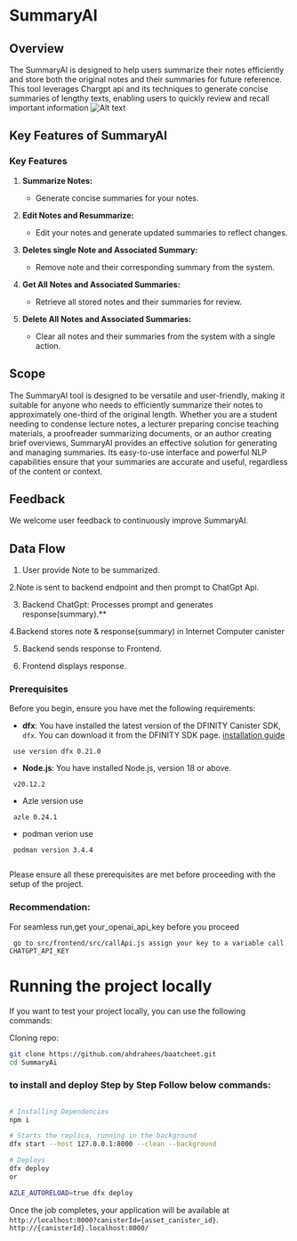 # SummaryAI

## Overview

The SummaryAI is designed to help users summarize their notes efficiently and store both the original notes and their summaries for future reference. This tool leverages Chargpt api and its techniques to generate concise summaries of lengthy texts, enabling users to quickly review and recall important information
![Alt text](src/frontend/src/assets/summarywork.png)


## Key Features of SummaryAI

### Key Features

1. **Summarize Notes:**
   - Generate concise summaries for your notes.
   
2. **Edit Notes and Resummarize:**
   - Edit your notes and generate updated summaries to reflect changes.
   
3. **Deletes single Note and Associated Summary:**
   - Remove note and their corresponding summary from the system.
   
4. **Get All Notes and Associated Summaries:**
   - Retrieve all stored notes and their summaries for review.
   
5. **Delete All Notes and Associated Summaries:**
   - Clear all notes and their summaries from the system with a single action.



## Scope

The SummaryAI tool is designed to be versatile and user-friendly, making it suitable for anyone who needs to efficiently summarize their notes to approximately one-third of the original length. Whether you are a student needing to condense lecture notes, a lecturer preparing concise teaching materials, a proofreader summarizing documents, or an author creating brief overviews, SummaryAI provides an effective solution for generating and managing summaries. Its easy-to-use interface and powerful NLP capabilities ensure that your summaries are accurate and useful, regardless of the content or context.


## Feedback

We welcome user feedback to continuously improve SummaryAI.

## Data Flow

1. User provide Note to be summarized.

2.Note is sent to backend endpoint and then prompt to ChatGpt Api.

3. Backend ChatGpt: Processes prompt and generates response(summary).\*\*

4.Backend stores note & response(summary) in Internet Computer canister

5. Backend sends response to Frontend.

6. Frontend displays response.


### Prerequisites

Before you begin, ensure you have met the following requirements:

- **dfx**: You have installed the latest version of the DFINITY Canister SDK, `dfx`. You can download it from the DFINITY SDK page. [installation guide](https://demergent-labs.github.io/azle/get_started.html#installation)

 ```
  use version dfx 0.21.0
 ```
- **Node.js**: You have installed Node.js, version 18 or above.
```
 v20.12.2

```
- Azle version use 
 ```
  azle 0.24.1
 ```

 - podman verion use

 ```
  podman version 3.4.4
  
 ```
Please ensure all these prerequisites are met before proceeding with the setup of the project.

### Recommendation:

For seamless run,get your_openai_api_key before you proceed
```
 go to src/frontend/src/callApi.js assign your key to a variable call CHATGPT_API_KEY
```


# Running the project locally

If you want to test your project locally, you can use the following commands:

Cloning repo:

```bash
git clone https://github.com/ahdrahees/baatcheet.git
cd SummaryAi
```


### to install and deploy Step by Step Follow below commands:

```bash

# Installing Dependencies
npm i

# Starts the replica, running in the background
dfx start --host 127.0.0.1:8000 --clean --background

# Deploys
dfx deploy
or

AZLE_AUTORELOAD=true dfx deploy
```

Once the job completes, your application will be available at `http://localhost:8000?canisterId={asset_canister_id}`.
` http://{canisterId}.localhost:8000/`
